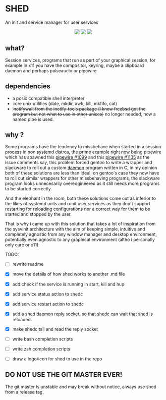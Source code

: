 # SHED

An init and service manager for user services


<p align="center">
<a href="https://github.com/eylles/shed" alt="GitHub"><img src="https://img.shields.io/badge/Github-2B3137?style=for-the-badge&logo=Github&logoColor=FFFFFF"></a>
<a href="https://gitlab.com/eylles/shed" alt="GitLab"><img src="https://img.shields.io/badge/Gitlab-380D75?style=for-the-badge&logo=Gitlab"></a>
<a href="https://codeberg.org/eylles/shed" alt="CodeBerg"><img src="https://img.shields.io/badge/Codeberg-2185D0?style=for-the-badge&logo=codeberg&logoColor=F2F8FC"></a>
</p>

## what?

Session services, programs that run as part of your graphical session, for example in x11 you have the compositor, keyring, maybe a clipboard daemon and perhaps pulseaudio or pipewire


## dependencies

- a posix compatible shell interpreter
- core unix utilities (date, mkdir, awk, kill, mkfifo, cat)
- ~~inotifywait from the inotify-tools package (i know freebsd got the program but not what to use in other unices)~~ no longer needed, now a named pipe is used.


## why ?

Some programs have the tendency to missbehave when started in a session process in non systemd distros, the prime example right now being pipewire which has spawned this [pipewire #1099](https://gitlab.freedesktop.org/pipewire/pipewire/-/issues/1099) and this [pipewire #1135](https://gitlab.freedesktop.org/pipewire/pipewire/-/issues/1135) as the issue comments say, this problem forced gentoo to write a wrapper and slackware to roll out a custom [daemon](https://github.com/raforg/daemon) program written in C, in my opinion both of these solutions are less than ideal, on gentoo's case they now have to roll out similar wrappers for other missbehaving programs, the slackware program looks unnecesarily overengineered as it still needs more programs to be started correctly.

And the elephant in the room, both these solutions come out as inferior to the likes of systemd units and runit user services as they don't support restarting for reloading configurations nor a correct way for them to be started and stopped by the user.

That is why i came up with this solution that takes a lot of inspiration from the sysvinit architecture with the aim of keeping simple, intuitive and completely agnostic from any window manager and desktop environment, potentially even agnostic to any graphical environment (altho i personally only care or x11)

TODO:

- [ ] rewrite readme
- [x] move the details of how shed works to another .md file
- [x] add check if the service is running in start, kill and hup
- [x] add service status action to shedc
- [x] add service restart action to shedc
- [x] add a shed daemon reply socket, so that shedc can wait that shed is reloaded.
- [x] make shedc tail and read the reply socket
- [ ] write bash completion scripts
- [ ] write zsh completion scripts
- [ ] draw a logo/icon for shed to use in the repo


## DO NOT USE THE GIT MASTER EVER!

The git master is unstable and may break without notice, always use shed from a release tag.
